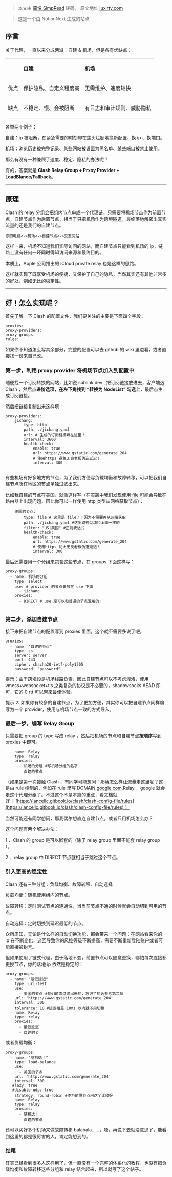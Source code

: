 > 本文由 [简悦 SimpRead](http://ksria.com/simpread/) 转码， 原文地址 [luxirty.com](https://luxirty.com/article/01815b7d-073d-48ef-9528-7b4ad033f8d0)

> 这是一个由 NotionNext 生成的站点

[](#b9d44f5b56e34bee8b55ece272329be1 "序言")**序言**
------------------------------------------------

关于代理，一直以来分成两派：自建 & 机场，但是各有优缺点：

<table><tbody><tr><td><p>ㅤ</p></td><td><p><b>自建</b></p></td><td><p><b>机场</b></p></td></tr><tr><td><p>优点</p></td><td><p>保护隐私、自定义程度高</p></td><td><p>无需维护、速度较快</p></td></tr><tr><td><p>缺点</p></td><td><p>不稳定、慢、会被阻断</p></td><td><p>有日志和审计规则、威胁隐私</p></td></tr></tbody></table>

各举两个例子：

自建：ip 被阻断，在紧急需要的时刻却在焦头烂额地换新配置、换 ip 、换端口。

机场：浏览历史被完整记录、某些网站被设置为黑名单、某些端口被禁止使用。

那么有没有一种兼顾了速度、稳定、隐私的办法呢？

有的，答案就是 **Clash Relay Group + Prxoy Provider + LoadBlance/Fallback**。

* * *

[](#df0d3725174444f4bf9b6f43e3a6df66 "原理")**原理**
------------------------------------------------

Clash 的 relay 分组会把组内节点串成一个代理链，只需要将机场节点作为前置节点，⾃建节点作为后置节点，相当于只把机场作为跨境隧道，最终落地解密出真实流量的还是我们的⾃建节点。

`你的电脑<->机场<->⾃建节点<->交友⽹站`

这样⼀来，机场不知道我们实际访问的⽹站，而⾃建节点只能看到机场的 ip，链路上没有任何一环同时得知访问来源和最终目的。

本质上，Apple 公司推出的 iCloud private relay 也是这样的思路。

这样就实现了既享受机场的便捷，又保护了⾃⼰的隐私，当然其实还有其他非常多的好处，例如无比的稳定性。

* * *

[](#fc080062384c43aea71be4b14b2d40f1 "好！怎么实现呢？")**好！怎么实现呢？**
------------------------------------------------------------

⾸先了解⼀下 Clash 的配置⽂件，我们要关注的主要是下面四个字段：

```
proxies:
proxy-providers:
proxy-groups:
rules:

```

如果你不知道怎么写其余部分，完整的配置可以去 github 的 wiki ⾥边看，或者直接找⼀份来⾃⼰改。

### [](#437305ca7f6c4000a3bcba06d8500fcd "第⼀步，利用 proxy provider 将机场节点加入到配置中")**第⼀步，利用 proxy provider 将机场节点加入到配置中**

随便找⼀个订阅转换的⽹站，⽐如说 sublink.dev , 把订阅链接放进去，客户端选 Clash ，然后点**进阶选项，在左下⾓找到 “转换为 NodeList” 勾选上**，最后点⽣成订阅链接。

然后把链接复制出来这样填：

```
proxy-providers:
	jichang:
		type: http
		path: ./jichang.yaml
		url: # ⽣成的订阅链接填在这⾥！
		interval: 3600
		health-check:
			enable: true
			url: https://www.gstatic.com/generate_204
			# 使⽤https 避免⽆良⽼板伪造延迟！
			interval: 300


```

有些机场有好多地⽅的节点，为了我们⽅便写负载均衡和故障转移，可以把我们⾃建节点所在地区的节点单独过滤出来。

⽐如我⾃建的节点在美国，就像这样写（在实践中我们发现使用 file 可能会导致在路由器上出现问题，因此你可以一样使用 http 类型从网络获取节点）：

```
	美国的节点:
		type: file # 这⾥是 file了！因为不需要再从⽹络获取
		path: ./jichang.yaml #这⾥路径就填和上⾯⼀样的
		filter: "US|美国" #正则表达式
		health-check:
			enable: true
			url: https://www.gstatic.com/generate_204
			# 使⽤https 防⽌⽆良⽼板伪造延迟！
			interval: 300

```

最后还需要⽤⼀个分组来包含这些节点，在 groups 下⾯这样写：

```
proxy-groups:
  - name: 机场的分组
    type: select
    use: # provider 的节点要放在 use 下⾯
      - jichang
    proxies:
      - DIRECT # use 是可以和普通的节点混⽤的！


```

### [](#aa282273500c4d0cb8599b561fb2b393 "第⼆步，添加自建节点")**第⼆步，添加自建节点**

接下来把⾃建节点的配置写到 proxies ⾥⾯，这个就不需要多说了吧。

```
proxies:
  - name: "⾃建的节点"
    type: ss
    server: server
    port: 443
    cipher: chacha20-ietf-poly1305
    password: "password"

```

提⽰：由于跨境段是机场线路负责，因此⾃建节点可以不考虑混淆，使用 vmess+websocket+tls 之类复杂的协议是不必要的，shadowsocks AEAD 即可，它的 0 rtt 可以带来最佳体验。

提示 2: 如果你有较多的自建节点，为了更加方便，其实你可以把自建节点同样编写为一个 provider，使用与机场节点一致的方式导入。

### [](#8a58090ea453470db251ae1b81561613 "最后⼀步，编写 Relay Group")**最后⼀步，编写 Relay Group**

只需要把 group 的 type 写成 relay ，然后把机场的节点和自建节点**按顺序**写到 proxies 中即可。

```
  - name: Relay
    type: relay
    proxies:
      - 机场的分组 #写机场分组的名字
      - ⾃建的节点

```

（如果是第⼀次接触 Clash ，有同学可能想问：那我怎么样让流量⾛这⾥呢？这是由 rule 控制的，例如在 rule ⾥写 DOMAIN,[google.com](https://google.com/),Relay ，google 就会⾛这个代理分组了。不过这个不是本篇的重点，看⽂档就好！ [https://lancellc.gitbook.io/clash/clash-config-file/rules](https://lancellc.gitbook.io/clash/clash-config-file/rules) ）

当然可能还有同学想问，那我偶尔想直连⾃建节点，或者只⽤机场怎么办？

这个问题有两个解决办法：

1 、Clash 的 group 是可以嵌套的（除了 relay group ⾥⾯不能套 relay group ）。

2 、relay group 中 DIRECT 节点就相当于跳过这个节点。

### [](#c6f6a277ea124642ad79cdb7b9020bd2 "引入更高的稳定性")引入更高的稳定性

Clash 还有三种分组：负载均衡、故障转移、⾃动选择

负载均衡：随机使⽤组内的节点。

故障转移：定时测试节点的连通性，当当前节点不通的时候就会⾃动切到可⽤的节点。

⾃动选择：定时切换到延迟最低的节点。

众所周知，无论是什么样的⾃动切换功能，都会带来⼀个问题：在⽹站看来你的 ip 在不断变化，这回导致你的风控等级不断提高，需要不断重新登陆账户或者可能直接被封号。

但如果使⽤了链式代理，由于落地不变，前置节点可以随意更换，哪怕每次连接都更换节点，你的落地 ip 依然是稳定的：

```
proxy-groups:
  - name: "最低延迟"
    type: url-test
    use:
      - 美国的节点 #我们前⾯过滤出来的，忘记了的话参考第二章
    url: 'https://www.gstatic.com/generate_204'
    interval: 300
    tolerance: 10 #延迟相差 10ms 以内就不⽤切换
  - name: Relay
    type: relay
    proxies:
      - 最低延迟
      - ⾃建的节

```

或者负载均衡：

```
proxy-groups:
  - name: "随机选！"
    type: load-balance
    use:
      - 美国的节点
    url: 'http://www.gstatic.com/generate_204'
    interval: 300
   #lazy: true
   #disable-udp: true
    strategy: round-robin #作为前置节点⽤这个⽐较好
  - name: Relay
    type: relay
    proxies:
      - 随机选！
      - ⾃建的节点

```

还可以买好多个机场来做故障转移 balabala……，唔，再说下去就没意思了，能看到这里的都是很厉害的⼈，肯定能想到的。

### [](#266ed399efe94edf9568909876403605 "结尾")**结尾**

其实已经看到很多人这样用了，但一直没有一个完整的体系化的教程，也没有把负载均衡和故障转移这些分组和 relay 结合起来，所以就写了这个帖子。